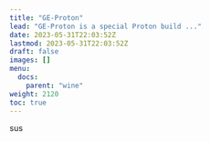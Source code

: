 ```yaml
---
title: "GE-Proton"
lead: "GE-Proton is a special Proton build ..."
date: 2023-05-31T22:03:52Z
lastmod: 2023-05-31T22:03:52Z
draft: false
images: []
menu:
  docs:
    parent: "wine"
weight: 2120
toc: true
---
```


sus
